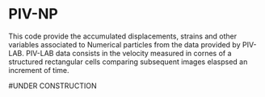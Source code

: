 # PIV-NP
This code provide the accumulated displacements, strains and other variables associated to Numerical particles from the data provided by PIV-LAB. PIV-LAB data consists in the velocity measured in cornes of a structured rectangular cells comparing subsequent images elaspsed an increment of time.

#UNDER CONSTRUCTION
